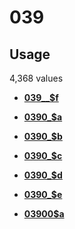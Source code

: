 # 039

## Usage

4,368 values

-   **[039\_\_$f](../../tags/039/039__f-1.md)**  

-   **[0390\_$a](../../tags/039/0390_a-2.md)**  

-   **[0390\_$b](../../tags/039/0390_b-3.md)**  

-   **[0390\_$c](../../tags/039/0390_c-4.md)**  

-   **[0390\_$d](../../tags/039/0390_d-5.md)**  

-   **[0390\_$e](../../tags/039/0390_e-6.md)**  

-   **[03900$a](../../tags/039/03900a-7.md)**  


